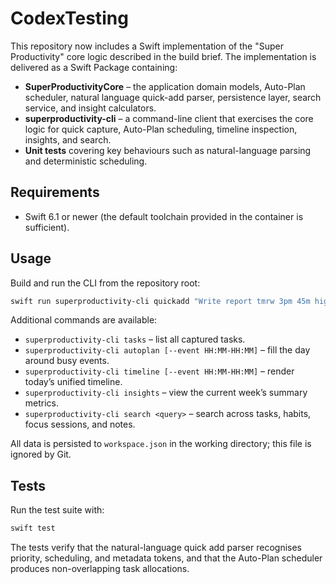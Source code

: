 # CodexTesting

This repository now includes a Swift implementation of the "Super Productivity" core logic described in the build brief. The implementation is delivered as a Swift Package containing:

- **SuperProductivityCore** – the application domain models, Auto-Plan scheduler, natural language quick-add parser, persistence layer, search service, and insight calculators.
- **superproductivity-cli** – a command-line client that exercises the core logic for quick capture, Auto-Plan scheduling, timeline inspection, insights, and search.
- **Unit tests** covering key behaviours such as natural-language parsing and deterministic scheduling.

## Requirements

- Swift 6.1 or newer (the default toolchain provided in the container is sufficient).

## Usage

Build and run the CLI from the repository root:

```bash
swift run superproductivity-cli quickadd "Write report tmrw 3pm 45m high #work @ops"
```

Additional commands are available:

- `superproductivity-cli tasks` – list all captured tasks.
- `superproductivity-cli autoplan [--event HH:MM-HH:MM]` – fill the day around busy events.
- `superproductivity-cli timeline [--event HH:MM-HH:MM]` – render today’s unified timeline.
- `superproductivity-cli insights` – view the current week’s summary metrics.
- `superproductivity-cli search <query>` – search across tasks, habits, focus sessions, and notes.

All data is persisted to `workspace.json` in the working directory; this file is ignored by Git.

## Tests

Run the test suite with:

```bash
swift test
```

The tests verify that the natural-language quick add parser recognises priority, scheduling, and metadata tokens, and that the Auto-Plan scheduler produces non-overlapping task allocations.
